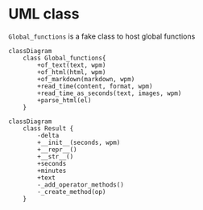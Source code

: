 # UML class

`Global_functions` is a fake class to host global functions

```mermaid
classDiagram
    class Global_functions{
        +of_text(text, wpm)
        +of_html(html, wpm)
        +of_markdown(markdown, wpm)
        +read_time(content, format, wpm)
        +read_time_as_seconds(text, images, wpm)
        +parse_html(el)
    }
```

```mermaid
classDiagram
    class Result {
        -delta
        +__init__(seconds, wpm)
        +__repr__()
        +__str__()
        +seconds
        +minutes
        +text
        -_add_operator_methods()
        -_create_method(op)
    }
```